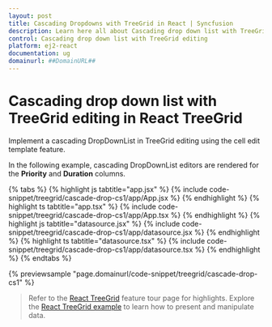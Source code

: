 ```yaml
---
layout: post
title: Cascading Dropdowns with TreeGrid in React | Syncfusion
description: Learn here all about Cascading drop down list with TreeGrid editing in Syncfusion React TreeGrid component of Syncfusion Essential JS 2 and more.
control: Cascading drop down list with TreeGrid editing 
platform: ej2-react
documentation: ug
domainurl: ##DomainURL##
---
```


# Cascading drop down list with TreeGrid editing in React TreeGrid

Implement a cascading DropDownList in TreeGrid editing using the cell edit template feature.

In the following example, cascading DropDownList editors are rendered for the **Priority** and **Duration** columns.

{% tabs %}
{% highlight js tabtitle="app.jsx" %}
{% include code-snippet/treegrid/cascade-drop-cs1/app/App.jsx %}
{% endhighlight %}
{% highlight ts tabtitle="app.tsx" %}
{% include code-snippet/treegrid/cascade-drop-cs1/app/App.tsx %}
{% endhighlight %}
{% highlight js tabtitle="datasource.jsx" %}
{% include code-snippet/treegrid/cascade-drop-cs1/app/datasource.jsx %}
{% endhighlight %}
{% highlight ts tabtitle="datasource.tsx" %}
{% include code-snippet/treegrid/cascade-drop-cs1/app/datasource.tsx %}
{% endhighlight %}
{% endtabs %}

 {% previewsample "page.domainurl/code-snippet/treegrid/cascade-drop-cs1" %}

> Refer to the [React TreeGrid](https://www.syncfusion.com/react-ui-components/react-tree-grid) feature tour page for highlights. Explore the [React TreeGrid example](https://ej2.syncfusion.com/react/demos/#/material/treegrid/treegrid-overview) to learn how to present and manipulate data.